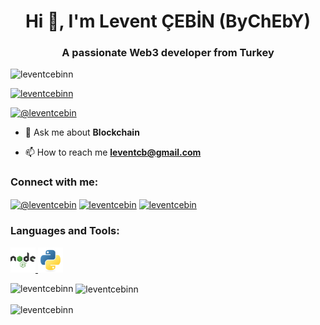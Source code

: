 <h1 align="center">Hi 👋, I'm Levent ÇEBİN (ByChEbY)</h1>
<h3 align="center">A passionate Web3 developer from Turkey</h3>

<p align="left"> <img src="https://komarev.com/ghpvc/?username=leventcebinn&label=Profile%20views&color=0e75b6&style=flat" alt="leventcebinn" /> </p>

<p align="left"> <a href="https://github.com/ryo-ma/github-profile-trophy"><img src="https://github-profile-trophy.vercel.app/?username=leventcebinn" alt="leventcebinn" /></a> </p>

<p align="left"> <a href="https://twitter.com/@leventcebin" target="blank"><img src="https://img.shields.io/twitter/follow/@leventcebin?logo=twitter&style=for-the-badge" alt="@leventcebin" /></a> </p>

- 💬 Ask me about **Blockchain**

- 📫 How to reach me **leventcb@gmail.com**

<h3 align="left">Connect with me:</h3>
<p align="left">
<a href="https://twitter.com/@leventcebin" target="blank"><img align="center" src="https://raw.githubusercontent.com/rahuldkjain/github-profile-readme-generator/master/src/images/icons/Social/twitter.svg" alt="@leventcebin" height="30" width="40" /></a>
<a href="https://instagram.com/leventcebin" target="blank"><img align="center" src="https://raw.githubusercontent.com/rahuldkjain/github-profile-readme-generator/master/src/images/icons/Social/instagram.svg" alt="leventcebin" height="30" width="40" /></a>
<a href="https://discord.gg/leventcebin" target="blank"><img align="center" src="https://raw.githubusercontent.com/rahuldkjain/github-profile-readme-generator/master/src/images/icons/Social/discord.svg" alt="leventcebin" height="30" width="40" /></a>
</p>

<h3 align="left">Languages and Tools:</h3>
<p align="left"> <a href="https://nodejs.org" target="_blank" rel="noreferrer"> <img src="https://raw.githubusercontent.com/devicons/devicon/master/icons/nodejs/nodejs-original-wordmark.svg" alt="nodejs" width="40" height="40"/> </a> <a href="https://www.python.org" target="_blank" rel="noreferrer"> <img src="https://raw.githubusercontent.com/devicons/devicon/master/icons/python/python-original.svg" alt="python" width="40" height="40"/> </a> </p>

<p><img align="left" src="https://github-readme-stats.vercel.app/api/top-langs?username=leventcebinn&show_icons=true&locale=en&layout=compact" alt="leventcebinn" /></p>

<p>&nbsp;<img align="center" src="https://github-readme-stats.vercel.app/api?username=leventcebinn&show_icons=true&locale=en" alt="leventcebinn" /></p>

<p><img align="center" src="https://github-readme-streak-stats.herokuapp.com/?user=leventcebinn&" alt="leventcebinn" /></p>
